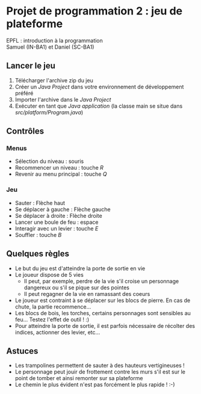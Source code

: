 Projet de programmation 2 : jeu de plateforme
=============================================
EPFL : introduction à la programmation  
Samuel (IN-BA1) et Daniel (SC-BA1)

Lancer le jeu
-------------
1. Télécharger l'archive zip du jeu
2. Créer un _Java Project_ dans votre environnement de développement préféré
3. Importer l'archive dans le _Java Project_ 
4. Exécuter en tant que _Java application_ (la classe main se situe dans _src/platform/Program.java_)

Contrôles
---------

### Menus
- Sélection du niveau : souris
- Recommencer un niveau : touche _R_
- Revenir au menu principal : touche _Q_

### Jeu
- Sauter : Flèche haut
- Se déplacer à gauche : Flèche gauche
- Se déplacer à droite : Flèche droite
- Lancer une boule de feu : espace
- Interagir avec un levier : touche _E_
- Souffler : touche _B_

Quelques règles
---------------
- Le but du jeu est d'atteindre la porte de sortie en vie
- Le joueur dispose de 5 vies
  - Il peut, par exemple, perdre de la vie s'il croise un personnage dangereux ou s'il se pique sur des pointes
  - Il peut regagner de la vie en ramassant des coeurs
- Le joueur est contraint à se déplacer sur les blocs de pierre. En cas de chute, la partie recommence...
- Les blocs de bois, les torches, certains personnages sont sensibles au feu... Testez l'effet de outil ! :)
- Pour atteindre la porte de sortie, il est parfois nécessaire de récolter des indices, actionner des levier, etc...

Astuces
-------
- Les trampolines permettent de sauter à des hauteurs vertigineuses !
- Le personnage peut jouir de frottement contre les murs s'il est sur le point de tomber et ainsi remonter sur sa plateforme
- Le chemin le plus évident n'est pas forcément le plus rapide ! :-)
